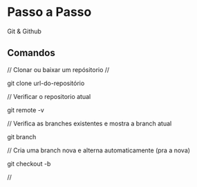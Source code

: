 # Passo a Passo #

Git & Github 

## Comandos ##

// Clonar ou baixar um repósitorio //

git clone url-do-repositório

// Verificar o repositorio atual 

git remote -v

// Verifica as branches existentes e mostra a branch atual 

git branch

// Cria uma branch nova e alterna automaticamente (pra a nova)

git checkout -b <nome da branch>

// 